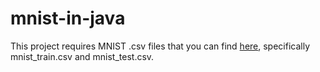 ﻿# mnist-in-java
This project requires MNIST .csv files that you can find [here](https://git-disl.github.io/GTDLBench/datasets/mnist_datasets/), specifically mnist_train.csv and mnist_test.csv.
